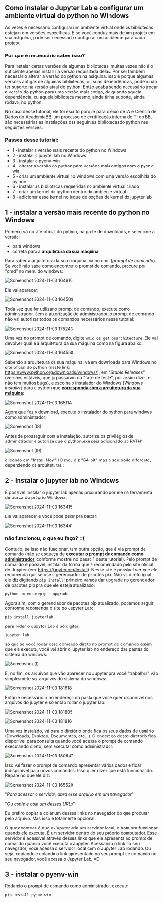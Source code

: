## Como instalar o Jupyter Lab e configurar um ambiente virtual do python no Windows

As vezes é necessário configurar um ambiente virtual onde as bibliotecas estejam em versões específicas. E se você conduz mais de um projeto em sua máquina, pode ser necessário configurar um ambiente para cada projeto.

### Por que é necessário saber isso?
Para instalar certas versões de algumas bibliotecas, muitas vezes não é o suficiente apenas instalar a versão requisitada delas. Por ser também necessário alterar a versão do python na máquina. Isso é porque algumas versões antigas de algumas bibliotecas, ou suas dependências, podem não ter suporte na versão atual do python. Então acaba sendo necessário trocar a versão do python para uma versão mais antiga, de quando aquela dependência, ou aquela biblioteca mesmo, ainda tinha suporte, ainda rodava, no python.

No caso desse tutorial, ele foi escrito porque para o eixo de IA e Ciência de Dados do AcademiaBB, um processo de certificação interna de TI do BB, são necessárias as instalações das seguintes bibliotecasdo python nas seguintes versões:



### Passos desse tutorial:
- 1 - instalar a versão mais recente do python no Windows
- 2 - instalar o jupyter lab no Windows
- 3 - instalar o pyenv-win
- 4 - alterar a versão do python para versões mais antigas com o pyenv-win
- 5 - criar um ambiente virtual no windows com uma versão escolhida do python
- 6 - instalar as bibliotecas requeridas no ambiente virtual criado
- 7 - criar um kernel do ipython dentro do ambiente virtual
- 8 - adicionar esse kernel no leque de opções de kernel do jupyter lab


## 1 - instalar a versão mais recente do python no Windows

Primeiro vá no site oficial do python, na parte de downloads, e selecione a versão:
 - para windows
 - correta para a **arquitetura da sua máquina**

Para saber a arquitetura da sua máquina, vá no cmd (*prompt de comando*). Se você não sabe como encontrar o prompt de comando, procure por "cmd" no menu do windows:

![Screenshot 2024-11-03 164910](https://github.com/user-attachments/assets/f3549ee6-d73c-4a1e-850e-c3eb991ea150)

Ele vai aparecer:

![Screenshot 2024-11-03 164509](https://github.com/user-attachments/assets/043723bc-6038-4bf0-9f18-fb801d4f368c)


Toda vez que for utilizar o prompt de comando, execute como administrador. Sem a autorização de administrador, o prompt de comando não vai autorizar todos os comandos necessários nesse tutorial:

![Screenshot 2024-11-03 175243](https://github.com/user-attachments/assets/66e1b913-7779-4c3b-a092-fcaa8f5e04f6)





Uma vez no prompt de comando, digite `wmic os get osarchitecture`. Ele vai devolver qual é a arquitetura da sua máquina como na figura abaixo:

![Screenshot 2024-11-03 164558](https://github.com/user-attachments/assets/0a2ed3e4-34d2-4748-8382-c491dd634266)




Sabendo a arquitetura da sua máquina, vá em downloads para Windows no site oficial do python (neste link: https://www.python.org/downloads/windows/), em "*Stable Releases*" (versões estáveis, que já passaram da "fase de teste", por assim dizer, e não tem muitos bugs), e escolha o instalador do Windows (*Windows installer*) para o python que <ins>**corresponda com a arquitetura da sua máquina**</ins>:

 ![Screenshot 2024-11-03 165114](https://github.com/user-attachments/assets/ff4fb9c5-d90c-4dde-ac4c-72c612b421cb)




Agora que fez o download, execute o instalador do python para windows como administrador:

![Screenshot (18)](https://github.com/user-attachments/assets/ec85e178-69a6-42fd-bf4f-512f33c2d959)

Antes de prosseguir com a instalação, autorize os privilégios de administrador e autorize que o python.exe seja adicionado ao PATH:

![Screenshot (19)](https://github.com/user-attachments/assets/8f34d149-612b-4198-881c-8fc7fd59240d)

clicando em "Install Now" (O meu diz "64-bit" mas o seu pode diferente, dependendo da arquitetura).:

## 2 - instalar o jupyter lab no Windows

É possível instalar o jupyter lab apenas procurando por ele na ferramenta de busca do próprio Windows:

![Screenshot 2024-11-03 163415](https://github.com/user-attachments/assets/38951be6-a3da-441e-a828-3f24ae08aa15)

Ele vai aparecer e você pode pedir pra baixar:

![Screenshot 2024-11-03 163441](https://github.com/user-attachments/assets/8157c60e-6746-44a9-bfa4-c8ff7dc84668)


### não funcionou, o que eu faço? =(
Contudo, se isso não funcionar, tem outra opção, que é via prompt de comando (não se esqueça de <ins>**executar o prompt de comando como administrador**</ins>, conforme mostrei no passo 1 deste tutorial). Pelo prompt de comando é possível instalar da forma que é recomendado pelo site oficial do Jupyter (em: https://jupyter.org/install). Nesse site é possível ver que ele recomenda que se use o gerenciador de pacotes pip. Não vá direto igual ele diz digitando `pip install`! primeiro vamos dar upgrade no gerenciador de pacotes pip pra que ele esteja atualizado:

`python -m ensurepip --upgrade`

Agora sim, com o gerenciador de pacotes pip atualizado, podemos seguir conforme recomenda o site do Jupyter Lab:

`pip install jupyterlab`

para rodar o Jupyter Lab é só digitar:

`jupyter lab`

só que se você rodar esse comando direto no prompt de comando assim que ele executa, você vai abrir o jupyter lab no endereço das pastas do sistema do windows:

![Screenshot (1)](https://github.com/user-attachments/assets/20c02664-f659-4855-8e0f-5b1ca0cc372c)

E, no fim, os arquivos que vão aparecer no Jupyter pra você "trabalhar" vão simplesmete ser arquivos do sistema do windows:

![Screenshot 2024-11-03 181618](https://github.com/user-attachments/assets/fcf14211-79a8-4ee1-9389-580c8c80f06b)


Então é necessário ir no endereço da pasta que você quer disponível nos arquivos do jupyter e só então rodar o jupyter lab:

![Screenshot 2024-11-03 181805](https://github.com/user-attachments/assets/1167039e-aeaa-4cb6-9895-7e8e598e6859)


![Screenshot 2024-11-03 181816](https://github.com/user-attachments/assets/1896996a-5799-4cce-a234-3dbbbaba6b85)




Uma vez instalado, vá para o diretório onde fica os seus dados de usuário (Downloads, Desktop, Documentos, etc...). O endereço desse diretório fica disponível para consulta quando você acessa o prompt de comando executando direto, sem executar como administrador:

![Screenshot 2024-11-03 180647](https://github.com/user-attachments/assets/95b1a2c9-3334-4a89-988a-545cf0a47d72)

Isso vai fazer o prompt de comando apresentar vários dados e ficar indisponível para novos comandos. Isso quer dizer que está funcionando. Repare no que ele diz:

![Screenshot 2024-11-03 165520](https://github.com/user-attachments/assets/928251cb-4977-4873-b504-a958ca521122)

"*Para acessar o servidor, abra esse arquivo em um navegador*"

"*Ou copie e cole um desses URLs*"

Eu prefiro copiar e colar um desses links no navegador do que procurar pelo arquivo. Mas isso é totalmente opcional.

O que acontece é que o Jupyter cria um servidor local, e bota pra funcionar quando ele executa. É um servidor dentro do seu próprio computador. Esse servidor é acessível através desses links que ele apresenta no prompt de comando quando você executa o Jupyter. Acessando o link no seu navegador, você acessa o servidor local com o Jupyter Lab rodando. Ou seja, copiando e colando o link apresentado no seu prompt de comando no seu navegador, você acessa o Jupyter Lab. =D

## 3 - instalar o pyenv-win

Rodando o prompt de comando como administrador, execute

`pip install pyenv-win`




